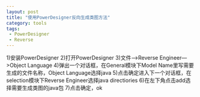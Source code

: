 ```yaml
---
layout: post
title: "使用PowerDesigner反向生成类图方法"
category: tools
tags: 
 - PowerDesigner
 - Reverse
---
```

1)安装PowerDesigner
2)打开PowerDesigner
3)文件—>Reverse Engineer—>Object Language
4)弹出一个对话框，在General模块下Model Name里写需要生成的文件名称，Object Language选择java
5)点击确定进入下一个对话框，在selection模块下Reverse Engineer选择java directiories
6)在左下角点击add选择需要生成类图的java包
7)点击确定，ok
